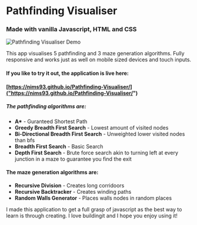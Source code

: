 # Pathfinding Visualiser

### Made with vanilla Javascript, HTML and CSS

![Pathfinding Visualiser Demo](src/assets/Pathfinding-Visualiser-Demo.webp)

This app visualises 5 pathfinding and 3 maze generation algorithms. Fully responsive and works just as well on mobile sized devices and touch inputs.

#### If you like to try it out, the application is live here:

#### [https://nims93.github.io/Pathfinding-Visualiser/]("https://nims93.github.io/Pathfinding-Visualiser/")

##### The pathfinding algorithms are:

- **A\*** - Guranteed Shortest Path
- **Greedy Breadth First Search** - Lowest amount of visited nodes
- **Bi-Directional Breadth First Search** - Unweighted lower visited nodes than bfs
- **Breadth First Search** - Basic Search
- **Depth First Search** - Brute force search akin to turning left at every junction in a maze to guarantee you find the exit

#### The maze generation algorithms are:

- **Recursive Division** - Creates long corridoors
- **Recursive Backtracker** - Creates winding paths
- **Random Walls Generator** - Places walls nodes in random places

I made this application to get a full grasp of javascript as the best way to learn is through creating. I love buildingit and I hope you enjoy using it!
